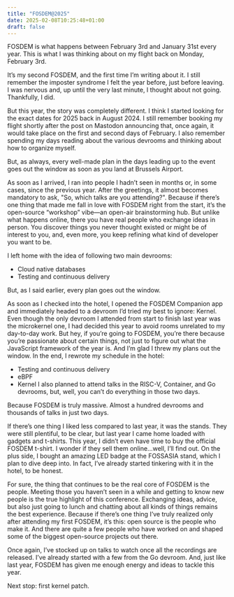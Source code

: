 ```yaml
---
title: "FOSDEM@2025"
date: 2025-02-08T10:25:48+01:00
draft: false
---
```


FOSDEM is what happens between February 3rd and January 31st every year.
This is what I was thinking about on my flight back on Monday, February 3rd.

It’s my second FOSDEM, and the first time I’m writing about it.
I still remember the imposter syndrome I felt the year before, just before leaving.
I was nervous and, up until the very last minute, I thought about not going. Thankfully, I did.

But this year, the story was completely different. I think I started looking for the exact dates for 2025 back in August 2024.
I still remember booking my flight shortly after the post on Mastodon announcing that, once again,
it would take place on the first and second days of February.
I also remember spending my days reading about the various devrooms and thinking about how to organize myself.

But, as always, every well-made plan in the days leading up to the event goes out the window as soon as you land at Brussels Airport.

As soon as I arrived, I ran into people I hadn’t seen in months or, in some cases, since the previous year.
After the greetings, it almost becomes mandatory to ask, "So, which talks are you attending?".
Because if there’s one thing that made me fall in love with FOSDEM right from the start,
it’s the open-source “workshop” vibe—an open-air brainstorming hub.
But unlike what happens online, there you have real people who exchange ideas in person.
You discover things you never thought existed or might be of interest to you, and, even more,
you keep refining what kind of developer you want to be.

I left home with the idea of following two main devrooms:
- Cloud native databases
- Testing and continuous delivery

But, as I said earlier, every plan goes out the window.

As soon as I checked into the hotel, I opened the FOSDEM Companion app and immediately headed to a devroom I’d tried my best to ignore: Kernel.
Even though the only devroom I attended from start to finish last year was the microkernel one, I had decided this year to avoid rooms unrelated to my day-to-day work.
But hey, if you’re going to FOSDEM, you’re there because you’re passionate about certain things, not just to figure out what the JavaScript framework of the year is.
And I’m glad I threw my plans out the window. In the end, I rewrote my schedule in the hotel:
- Testing and continuous delivery
- eBPF
- Kernel
I also planned to attend talks in the RISC-V, Container, and Go devrooms, but, well, you can’t do everything in those two days.

Because FOSDEM is truly massive. Almost a hundred devrooms and thousands of talks in just two days.

If there’s one thing I liked less compared to last year, it was the stands.
They were still plentiful, to be clear, but last year I came home loaded with gadgets and t-shirts.
This year, I didn’t even have time to buy the official FOSDEM t-shirt. I wonder if they sell them online...well, I’ll find out.
On the plus side, I bought an amazing LED badge at the FOSSASIA stand, which I plan to dive deep into.
In fact, I’ve already started tinkering with it in the hotel, to be honest.

For sure, the thing that continues to be the real core of FOSDEM is the people.
Meeting those you haven’t seen in a while and getting to know new people is the true highlight of this conference.
Exchanging ideas, advice, but also just going to lunch and chatting about all kinds of things remains the best experience.
Because if there’s one thing I’ve truly realized only after attending my first FOSDEM, it’s this: open source is the people who make it.
And there are quite a few people who have worked on and shaped some of the biggest open-source projects out there.

Once again, I’ve stocked up on talks to watch once all the recordings are released.
I’ve already started with a few from the Go devroom.
And, just like last year, FOSDEM has given me enough energy and ideas to tackle this year.

Next stop: first kernel patch.
